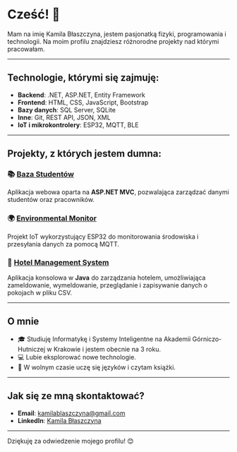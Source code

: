 # Cześć! 👋

Mam na imię Kamila Błaszczyna, jestem pasjonatką fizyki, programowania i technologii. Na moim profilu znajdziesz różnorodne projekty nad którymi pracowałam.

---

## Technologie, którymi się zajmuję:

- **Backend**: .NET, ASP.NET, Entity Framework  
- **Frontend**: HTML, CSS, JavaScript, Bootstrap  
- **Bazy danych**: SQL Server, SQLite  
- **Inne**: Git, REST API, JSON, XML  
- **IoT i mikrokontrolery**: ESP32, MQTT, BLE 

---

## Projekty, z których jestem dumna:

### 📚 [Baza Studentów](https://github.com/kamilabla/projekt_baza_studentow)  
Aplikacja webowa oparta na **ASP.NET MVC**, pozwalająca zarządzać danymi studentów oraz pracowników.

### 🌍 [Environmental Monitor](https://github.com/twoje-konto/environmental-monitor)  
Projekt IoT wykorzystujący ESP32 do monitorowania środowiska i przesyłania danych za pomocą MQTT.

### 🏨 [Hotel Management System](https://github.com/kamilabla/hotel-management-system)
Aplikacja konsolowa w **Java** do zarządzania hotelem, umożliwiająca zameldowanie, wymeldowanie, przeglądanie i zapisywanie danych o pokojach w pliku CSV.


---

## O mnie

- 🎓 Studiuję Informatykę i Systemy Inteligentne na Akademii Górniczo-Hutniczej w Krakowie i jestem obecnie na 3 roku.
- 💻 Lubie eksplorować nowe technologie.
- 🚀 W wolnym czasie uczę się języków i czytam książki.

---

## Jak się ze mną skontaktować?

- **Email**: kamilablaszczyna@gmail.com
- **LinkedIn**: [Kamila Błaszczyna](https://www.linkedin.com/in/kamila-b%C5%82aszczyna-9690432b5/)
 

---

Dziękuję za odwiedzenie mojego profilu! 😊
